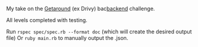 My take on the [Getaround](https://www.getaround.com/) (ex Drivy) bac[backend](https://github.com/drivy/jobs/tree/master/backend) challenge.

All levels completed with testing.

Run `rspec spec/spec.rb --format doc` (which will create the desired output file)
Or `ruby main.rb` to manually output the .json.
